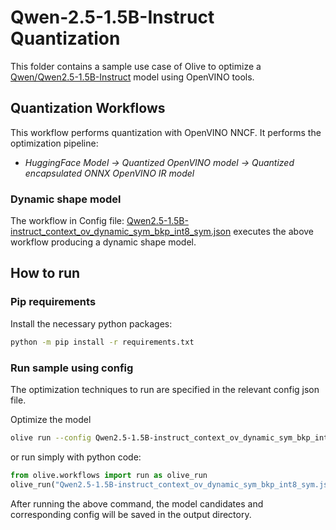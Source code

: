 # Qwen-2.5-1.5B-Instruct Quantization

This folder contains a sample use case of Olive to optimize a [Qwen/Qwen2.5-1.5B-Instruct](https://huggingface.co/Qwen/Qwen2.5-1.5B-Instruct) model using OpenVINO tools.

## Quantization Workflows

This workflow performs quantization with OpenVINO NNCF. It performs the optimization pipeline:

- *HuggingFace Model -> Quantized OpenVINO model -> Quantized encapsulated ONNX OpenVINO IR model*

### Dynamic shape model

The workflow in Config file: [Qwen2.5-1.5B-instruct_context_ov_dynamic_sym_bkp_int8_sym.json](Qwen2.5-1.5B-instruct_context_ov_dynamic_sym_bkp_int8_sym.json) executes the above workflow producing a dynamic shape model.

## How to run

### Pip requirements

Install the necessary python packages:

```bash
python -m pip install -r requirements.txt
```

### Run sample using config

The optimization techniques to run are specified in the relevant config json file.

Optimize the model

```bash
olive run --config Qwen2.5-1.5B-instruct_context_ov_dynamic_sym_bkp_int8_sym.json
```

or run simply with python code:

```python
from olive.workflows import run as olive_run
olive_run("Qwen2.5-1.5B-instruct_context_ov_dynamic_sym_bkp_int8_sym.json")
```

After running the above command, the model candidates and corresponding config will be saved in the output directory.
